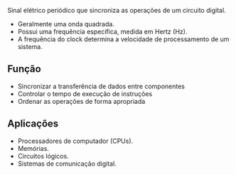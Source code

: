 Sinal elétrico periódico que sincroniza as operações de um circuito digital.
* Geralmente uma onda quadrada.
* Possui uma frequência específica, medida em Hertz (Hz).
* A frequência do clock determina a velocidade de processamento de um sistema.
## Função
* Sincronizar a transferência de dados entre componentes
* Controlar o tempo de execução de instruções
* Ordenar as operações de forma apropriada
## Aplicações
* Processadores de computador (CPUs).
* Memórias.
* Circuitos lógicos.
* Sistemas de comunicação digital.